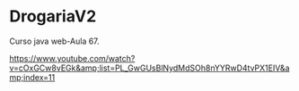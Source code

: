# DrogariaV2

Curso java web-Aula 67.

https://www.youtube.com/watch?v=cOxGCw8vEGk&amp;list=PL_GwGUsBlNydMdSOh8nYYRwD4tvPX1EIV&amp;index=11
